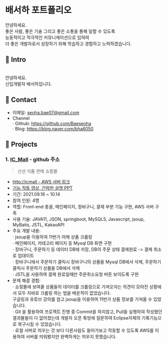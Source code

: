 # 배서하 포트폴리오
안녕하세요.<br>
좋은 사람, 좋은 기술 그리고 좋은 소통을 통해 일할 수 있도록 <br>
능동적이고 적극적인 커뮤니케이션으로 임하여 <br>
더 좋은 개발자로서 성장하기 위해 학습하고 경험하고 노력하겠습니다.<br>


## 📌 Intro
<br>
안녕하세요. <br>
신입개발자 배서하입니다.

## 📌 Contact
* 이메일: seoha.bae07@gmail.com
* Channel<br>
· Github: https://github.com/Baeseoha <br>
· Blog: https://blog.naver.com/bha6050
 

## 📌 Projects
### 1. [IC_Mall](https://github.com/RowenKim/ICTeam.git) - github 주소
> 신선 식품 판매 쇼핑몰
* [http://icmall - AWS 서버 링크](http://15.164.244.62:8080/icmall/all/vegetable)
* [기능 작동 영상, 간략한 설명 PPT](https://docs.google.com/presentation/d/1J9ulvn62EGtyRAE-XLZkV6Y2RU2fnBg8aDb-4TOJSLs/edit?usp=sharing)
* 기간: 2021.09.18 ~ 10.14
* 참여 인원: 4명
* 역할: Front-end 총괄, 메인페이지, 장바구니, 결제 부분 기능 구현, AWS 서버 구축
* 사용 기술: JAVA11, JSON, springboot, MySQL5, Javascript,  jsoup, MyBatis, JSTL, KakaoAPI
* 주요 개발 내용: <br>
· jsoup을 이용하여 11번가 야채 상품 크롤링 <br>
· 메인페이지, 카테고리 페이지 등 Mysql DB 화면 구현<br>
· 장바구니, 주문하기 등 데이터 DB에 저장, DB의 주문 상태 결제완료 -> 결제 취소로 업데이트<br>
· 장바구니에서 주문하기 클릭시 장바구니의 상품들 Mysql DB에서 삭제, 주문하기 클릭시 주문하기 상품들 DB에서 삭제<br>
· JSTL을 사용하여 결제 완료일때만 주문취소요청 버튼 보이도록 구현<br>
* 문제 해결 경험:<br>
· 쇼핑몰에 보여줄 상품들의 데이터를 크롤링으로 가져오자는 의견이 모아진 상황에서 모두 자바로 크롤링 하는 법을 배운적이 없었습니다. <br>
  구글링과 유튜브 강의를 참고 jsoup을 이용하여 11번가 상품 정보를 가져올 수 있었습니다.<br>
· Git 을 활용하여 프로젝트 진행 중 Commit을 하지않고, Pull을 실행하여 작성했던 결과물들이 다 없어졌는데 개발자 오픈 톡방에 질문하여 Eclipse자체의 기록기능으로 복구시킬 수 있었습니다.<br>
· 로컬 서버로 띄우는 것 보다 다른사람도 들어가보고 작동할 수 있도록 AWS를 이용하여 서버를 띄워봤지만 완벽하게는 띄우지 못했습니다.<br>





